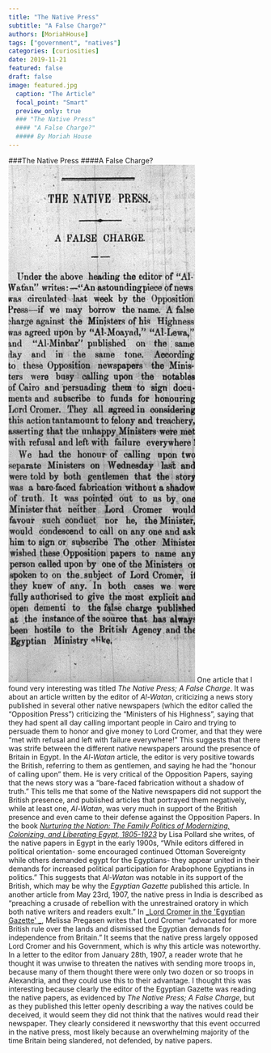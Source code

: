 ```yaml
---
title: "The Native Press"
subtitle: "A False Charge?"
authors: [MoriahHouse]
tags: ["government", "natives"]
categories: [curiosities]
date: 2019-11-21
featured: false
draft: false
image: featured.jpg
  caption: "The Article"
  focal_point: "Smart"
  preview_only: true
  ### "The Native Press"
  #### "A False Charge?"
  ##### By Moriah House
---
```

###The Native Press
####A False Charge?
![The Article](featured.jpg) 
One article that I found very interesting was titled _The Native Press; A False Charge_. It was about an article written by the editor of _Al-Watan_, criticizing a news story published in several other native newspapers (which the editor called the “Opposition Press”) criticizing the “Ministers of his Highness”, saying that they had spent all day calling important people in Cairo and trying to persuade them to honor and give money to Lord Cromer, and that they were “met with refusal and left with failure everywhere!” This suggests that there was strife between the different native newspapers around the presence of Britain in Egypt. In the _Al-Watan_ article, the editor is very positive towards the British, referring to them as gentlemen, and saying he had the “honour of calling upon” them. He is very critical of the Opposition Papers, saying that the news story was a “bare-faced fabrication without a shadow of truth.” This tells me that some of the Native newspapers did not support the British presence, and published articles that portrayed them negatively, while at least one, _Al-Watan_, was very much in support of the British presence and even came to their defense against the Opposition Papers. In the book [_Nurturing the Nation: The Family Politics of Modernizing, Colonizing, and Liberating Egypt, 1805-1923_](www.jstor.org/stable/10.1525/j.ctt1pp5cp) by Lisa Pollard she writes, of the native papers in Egypt in the early 1900s, “While editors differed in political orientation- some encouraged continued Ottoman Sovereignty while others demanded egypt for the Egyptians- they appear united in their demands for increased political participation for Arabophone Egyptians in politics.” This suggests that _Al-Watan_ was notable in its support of the British, which may be why the _Egyptian Gazette_ published this article. In another article from May 23rd, 1907, the native press in India is described as “preaching a crusade of rebellion with the unrestrained oratory in which both native writers and readers exult.” 
In [_Lord Cromer in the 'Egyptian Gazette' _](https://dig-eg-gaz.github.io/post/18-analysis-pregasen/ ), Melissa Pregasen writes that Lord Cromer “advocated for more British rule over the lands and dismissed the Egyptian demands for independence from Britain.” It seems that the native press largely opposed Lord Cromer and his Government, which is why this article was noteworthy.
 In a letter to the editor from January 28th, 1907, a reader wrote that he thought it was unwise to threaten the natives with sending more troops in, because many of them thought there were only two dozen or so troops in Alexandria, and they could use this to their advantage. I thought this was interesting because clearly the editor of the Egyptian Gazette was reading the native papers, as evidenced by _The Native Press; A False Charge_, but as they published this letter openly describing a way the natives could be deceived, it would seem they did not think that the natives would read their newspaper.
They clearly considered it newsworthy that this event occurred in the native press, most likely because an overwhelming majority of the time Britain being slandered, not defended, by native papers. 